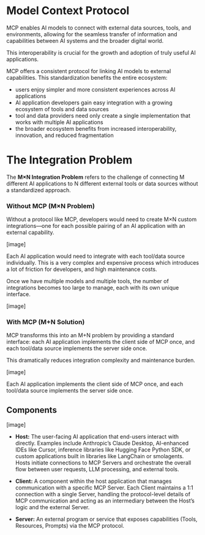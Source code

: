 # Model Context Protocol

MCP enables AI models to connect with external data sources, tools, and environments, allowing for the seamless transfer of information and capabilities between AI systems and the broader digital world. 

This interoperability is crucial for the growth and adoption of truly useful AI applications.

MCP offers a consistent protocol for linking AI models to external capabilities. This standardization benefits the entire ecosystem:

- users enjoy simpler and more consistent experiences across AI applications
- AI application developers gain easy integration with a growing ecosystem of tools and data sources
- tool and data providers need only create a single implementation that works with multiple AI applications
- the broader ecosystem benefits from increased interoperability, innovation, and reduced fragmentation

# The Integration Problem
The **M×N Integration Problem** refers to the challenge of connecting M different AI applications to N different external tools or data sources without a standardized approach.

### Without MCP (M×N Problem)
Without a protocol like MCP, developers would need to create M×N custom integrations—one for each possible pairing of an AI application with an external capability.

[image]

Each AI application would need to integrate with each tool/data source individually. This is a very complex and expensive process which introduces a lot of friction for developers, and high maintenance costs.

Once we have multiple models and multiple tools, the number of integrations becomes too large to manage, each with its own unique interface.

[image]

### With MCP (M+N Solution)
MCP transforms this into an M+N problem by providing a standard interface: each AI application implements the client side of MCP once, and each tool/data source implements the server side once. 

This dramatically reduces integration complexity and maintenance burden.

[image]

Each AI application implements the client side of MCP once, and each tool/data source implements the server side once.

## Components

[image]

- **Host:** The user-facing AI application that end-users interact with directly. Examples include Anthropic’s Claude Desktop, AI-enhanced IDEs like Cursor, inference libraries like Hugging Face Python SDK, or custom applications built in libraries like LangChain or smolagents. Hosts initiate connections to MCP Servers and orchestrate the overall flow between user requests, LLM processing, and external tools.

- **Client:** A component within the host application that manages communication with a specific MCP Server. Each Client maintains a 1:1 connection with a single Server, handling the protocol-level details of MCP communication and acting as an intermediary between the Host’s logic and the external Server.

- **Server:** An external program or service that exposes capabilities (Tools, Resources, Prompts) via the MCP protocol.

